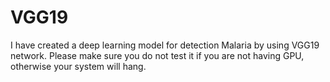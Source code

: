 # VGG19

I have created a deep learning model for detection Malaria by using VGG19 network. Please make sure you do not test it if you are not having GPU, otherwise your system will hang.
